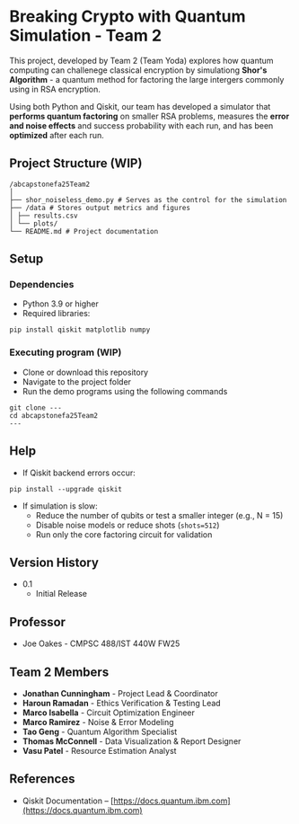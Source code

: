 # Breaking Crypto with Quantum Simulation - Team 2

This project, developed by Team 2 (Team Yoda) explores how quantum computing can challenege classical encryption by simulationg **Shor's Algorithm** - a quantum method for factoring the large intergers commonly using in RSA encryption. 

Using both Python and Qiskit, our team has developed a simulator that **performs quantum factoring** on smaller RSA problems, measures the **error and noise effects** and success probability with each run, and has been **optimized** after each run.

## Project Structure (WIP)

```
/abcapstonefa25Team2
│
├── shor_noiseless_demo.py # Serves as the control for the simulation
├── /data # Stores output metrics and figures
│ ├── results.csv
│ └── plots/
└── README.md # Project documentation
```

## Setup

### Dependencies

* Python 3.9 or higher  
* Required libraries:
```
pip install qiskit matplotlib numpy
```

### Executing program (WIP)

* Clone or download this repository  
* Navigate to the project folder  
* Run the demo programs using the following commands
```
git clone ---
cd abcapstonefa25Team2
---
```

## Help

* If Qiskit backend errors occur:
```
pip install --upgrade qiskit
```
* If simulation is slow:
  * Reduce the number of qubits or test a smaller integer (e.g., N = 15)  
  * Disable noise models or reduce shots (`shots=512`)  
  * Run only the core factoring circuit for validation

## Version History

* 0.1
    * Initial Release
 
## Professor

* Joe Oakes - CMPSC 488/IST 440W FW25

## Team 2 Members

* **Jonathan Cunningham** - Project Lead & Coordinator  
* **Haroun Ramadan** - Ethics Verification & Testing Lead  
* **Marco Isabella** - Circuit Optimization Engineer  
* **Marco Ramirez** - Noise & Error Modeling  
* **Tao Geng** - Quantum Algorithm Specialist  
* **Thomas McConnell** - Data Visualization & Report Designer  
* **Vasu Patel** - Resource Estimation Analyst  

## References

* Qiskit Documentation – [https://docs.quantum.ibm.com](https://docs.quantum.ibm.com)


